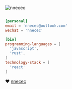 <p align="left">
  <img src="https://komarev.com/ghpvc/?username=nnecec" alt="nnecec" />
</p>

```toml

[personal]
email = 'nnecec@outlook.com'
wechat = 'nnecec'

[bio]
programming-languages = [
  'javascript',
  'rust',
]
technology-stack = [
  'react'
]
```



❤️ [nnecec](https://github.com/nnecec)
